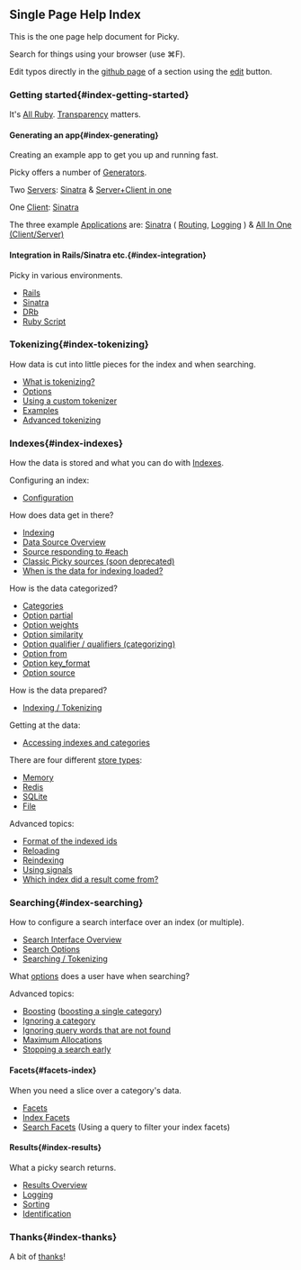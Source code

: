 ## Single Page Help Index

This is the one page help document for Picky.

Search for things using your browser (use ⌘F).

Edit typos directly in the [github page](http://github.com/floere/picky/tree/master/web/source/documentation) of a section using the [edit](http://github.com/floere/picky/blob/master/web/source/documentation/_linkage.html.md) button.

### Getting started{#index-getting-started}

It's [All Ruby](#all_ruby). [Transparency](#transparency) matters.

#### Generating an app{#index-generating}

Creating an example app to get you up and running fast.

Picky offers a number of [Generators](#generators).

Two [Servers](#generators-servers):
[Sinatra](#generators-servers-sinatra) &
[Server+Client in one](#generators-servers-allinone)

One [Client](#generators-clients):
[Sinatra](#generators-clients-sinatra)

The three example [Applications](#servers) are:
[Sinatra](#servers-sinatra)
(
[Routing](#servers-sinatra-routing),
[Logging](#servers-sinatra-logging)
)
&
[All In One (Client/Server)](#servers-allinone)

#### Integration in Rails/Sinatra etc.{#index-integration}

Picky in various environments.

* [Rails](#rails)
* [Sinatra](#sinatra)
* [DRb](#drb)
* [Ruby Script](#rubyscript)

### Tokenizing{#index-tokenizing}

How data is cut into little pieces for the index and when searching.

* [What is tokenizing?](#tokenizing)
* [Options](#tokenizing-options)
* [Using a custom tokenizer](#tokenizing-tokenizer)
* [Examples](#tokenizing-examples)
* [Advanced tokenizing](#tokenizing-notes)

### Indexes{#index-indexes}

How the data is stored and what you can do with [Indexes](#indexes).

Configuring an index:

* [Configuration](#indexes-configuration)

How does data get in there?

* [Indexing](#indexes-indexing)
* [Data Source Overview](#indexes-sources)
* [Source responding to #each](#indexes-sources-each)
* [Classic Picky sources (soon deprecated)](#indexes-sources-classic)
* [When is the data for indexing loaded?](#indexes-sources-delayed)

How is the data categorized?

* [Categories](#indexes-categories)
* [Option partial](#indexes-categories-partial)
* [Option weights](#indexes-categories-weights)
* [Option similarity](#indexes-categories-similarity)
* [Option qualifier / qualifiers (categorizing)](#indexes-categories-qualifiers)
* [Option from](#indexes-categories-from)
* [Option key_format](#indexes-categories-keyformat)
* [Option source](#indexes-categories-source)

How is the data prepared?

* [Indexing / Tokenizing](#indexes-indexing)

Getting at the data:

* [Accessing indexes and categories](#indexes-acessing)

There are four different [store types](#indexes-types):

* [Memory](#indexes-types-memory)
* [Redis](#indexes-types-redis)
* [SQLite](#indexes-types-sqlite)
* [File](#indexes-types-file)

Advanced topics:

* [Format of the indexed ids](#indexes-keyformat)
* [Reloading](#indexes-reloading)
* [Reindexing](#indexes-reindexing)
* [Using signals](#indexes-reloading-signals)
* [Which index did a result come from?](#indexes-results)

### Searching{#index-searching}

How to configure a search interface over an index (or multiple).

* [Search Interface Overview](#search)
* [Search Options](#search-options)
* [Searching / Tokenizing](#search-options-searching)

What [options](#indexes-categories-searching) does a user have when searching?

Advanced topics:

* [Boosting](#search-options-boost) ([boosting a single category](#indexes-categories-weights))
* [Ignoring a category](#search-options-ignore)
* [Ignoring query words that are not found](#search-options-unassigned)
* [Maximum Allocations](#search-options-maxallocations)
* [Stopping a search early](#search-options-terminateearly)

#### Facets{#facets-index}

When you need a slice over a category's data.

* [Facets](#facets)
* [Index Facets](#index_facets)
* [Search Facets](#search_facets) (Using a query to filter your index facets)

#### Results{#index-results}

What a picky search returns.

* [Results Overview](#results)
* [Logging](#results-logging)
* [Sorting](#results-sorting)
* [Identification](#indexes-results)

### Thanks{#index-thanks}

A bit of [thanks](#thanks)!